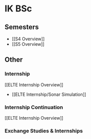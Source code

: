 # IK BSc
## Semesters
- [[S4 Overview]]
- [[S5 Overview]]

## Other
### Internship 
[[ELTE Internship Overview]]
- [[ELTE Internship/Sonar Simulation]]

### Internship Continuation
[[ELTE Internship Overview]]

### Exchange Studies & Internships

